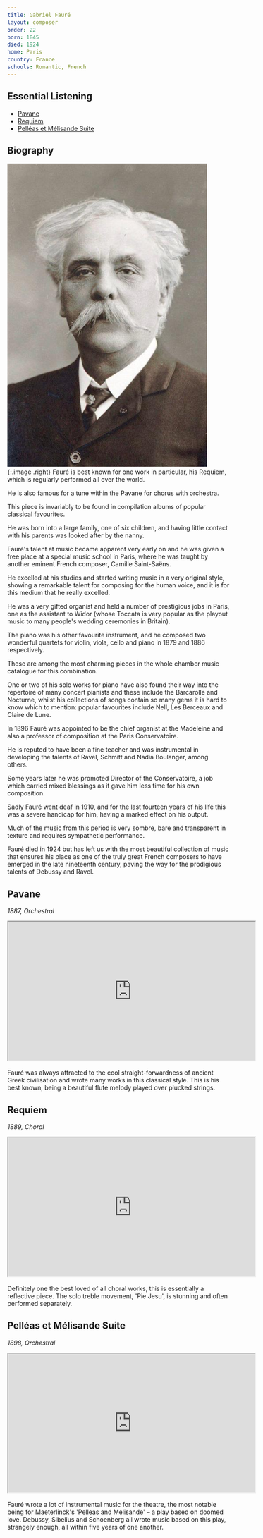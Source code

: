 ```yaml
---
title: Gabriel Fauré
layout: composer
order: 22
born: 1845
died: 1924
home: Paris
country: France
schools: Romantic, French
---
```


## Essential Listening

- [Pavane](#pavane)
- [Requiem](#requiem)
- [Pelléas et Mélisande Suite](#pelléas-et-mélisande-suite)

## Biography

![Gabriel Fauré](/images/classical/22.jpg){:.image .right}
Fauré is best known for one work in particular, his Requiem, which is regularly performed all over the world.

He is also famous for a tune within the Pavane for chorus with orchestra.

This piece is invariably to be found in compilation albums of popular classical favourites.

He was born into a large family, one of six children, and having little contact with his parents was looked after by the nanny.

Fauré's talent at music became apparent very early on and he was given a free place at a special music school in Paris, where he was taught by another eminent French composer, Camille Saint-Saëns.

He excelled at his studies and started writing music in a very original style, showing a remarkable talent for composing for the human voice, and it is for this medium that he really excelled.

He was a very gifted organist and held a number of prestigious jobs in Paris, one as the assistant to Widor (whose Toccata is very popular as the playout music to many people's wedding ceremonies in Britain).

The piano was his other favourite instrument, and he composed two wonderful quartets for violin, viola, cello and piano in 1879 and 1886 respectively.

These are among the most charming pieces in the whole chamber music catalogue for this combination.

One or two of his solo works for piano have also found their way into the repertoire of many concert pianists and these include the Barcarolle and Nocturne, whilst his collections of songs contain so many gems it is hard to know which to mention: popular favourites include Nell, Les Berceaux and Claire de Lune.

In 1896 Fauré was appointed to be the chief organist at the Madeleine and also a professor of composition at the Paris Conservatoire.

He is reputed to have been a fine teacher and was instrumental in developing the talents of Ravel, Schmitt and Nadia Boulanger, among others.

Some years later he was promoted Director of the Conservatoire, a job which carried mixed blessings as it gave him less time for his own composition.

Sadly Fauré went deaf in 1910, and for the last fourteen years of his life this was a severe handicap for him, having a marked effect on his output.

Much of the music from this period is very sombre, bare and transparent in texture and requires sympathetic performance.

Fauré died in 1924 but has left us with the most beautiful collection of music that ensures his place as one of the truly great French composers to have emerged in the late nineteenth century, paving the way for the prodigious talents of Debussy and Ravel.

## Pavane

_1887, Orchestral_

<div class='video-container'><iframe width='560' height='315' src='https://www.youtube.com/embed/wQDoN40-_C4'  allowfullscreen></iframe></div>

Fauré was always attracted to the cool straight-forwardness of ancient Greek civilisation and wrote many works in this classical style. This is his best known, being a beautiful flute melody played over plucked strings.

## Requiem

_1889, Choral_

<div class='video-container'><iframe width='560' height='315' src='https://www.youtube.com/embed/UnilUPXmipM'  allowfullscreen></iframe></div>

Definitely one the best loved of all choral works, this is essentially a reflective piece. The solo treble movement, 'Pie Jesu', is stunning and often performed separately.

## Pelléas et Mélisande Suite

_1898, Orchestral_

<div class='video-container'><iframe width='560' height='315' src='https://www.youtube.com/embed/jm-Iwi3zVWY'  allowfullscreen></iframe></div>

Fauré wrote a lot of instrumental music for the theatre, the most notable being for Maeterlinck's 'Pelleas and Melisande' – a play based on doomed love.  Debussy, Sibelius and Schoenberg all wrote music based on this play, strangely enough, all within five years of one another.
